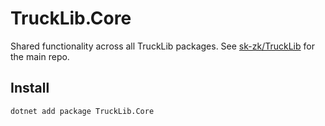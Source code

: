 # TruckLib.Core

Shared functionality across all TruckLib packages. See [sk-zk/TruckLib](https://github.com/sk-zk/TruckLib) for the main repo.

## Install
```sh
dotnet add package TruckLib.Core
```

